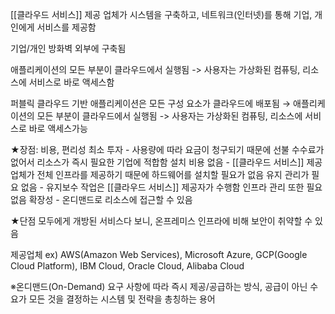 
[[클라우드 서비스]] 제공 업체가 시스템을 구축하고, 네트워크(인터넷)를 통해 기업, 개인에게 서비스를 제공함

기업/개인 방화벽 외부에 구축됨

애플리케이션의 모든 부분이 클라우드에서 실행됨 -> 사용자는 가상화된 컴퓨팅, 리소스에 서비스로 바로 액세스함

퍼블릭 클라우드 기반 애플리케이션은 모든 구성 요소가 클라우드에 배포됨 → 애플리케이션의 모든 부분이 클라우드에서 실행됨 -> 사용자는 가상화된 컴퓨팅, 리소스에 서비스로 바로 액세스가능

★장점: 비용, 편리성
최소 투자 - 사용량에 따라 요금이 청구되기 때문에 선불 수수료가 없어서 리소스가 즉시 필요한 기업에 적합함
설치 비용 없음 - [[클라우드 서비스]] 제공업체가 전체 인프라를 제공하기 때문에 하드웨어를 설치할 필요가 없음
유지 관리가 필요 없음 - 유지보수 작업은 [[클라우드 서비스]] 제공자가 수행함
인프라 관리 또한 필요 없음
확장성 - 온디맨드로 리소스에 접근할 수 있음

★단점
모두에게 개방된 서비스다 보니, 온프레미스 인프라에 비해 보안이 취약할 수 있음

제공업체 ex) AWS(Amazon Web Services), Microsoft Azure, GCP(Google Cloud Platform), IBM Cloud, Oracle Cloud, Alibaba Cloud


※온디맨드(On-Demand)
요구 사항에 따라 즉시 제공/공급하는 방식, 공급이 아닌 수요가 모든 것을 결정하는 시스템 및 전략을 총칭하는 용어

